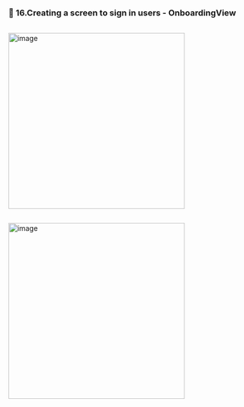 ### 🔷 16.Creating a screen to sign in users - OnboardingView

```swift

```

<img width="350" alt="image" src="">

```swift

```

<img width="350" alt="image" src="">
